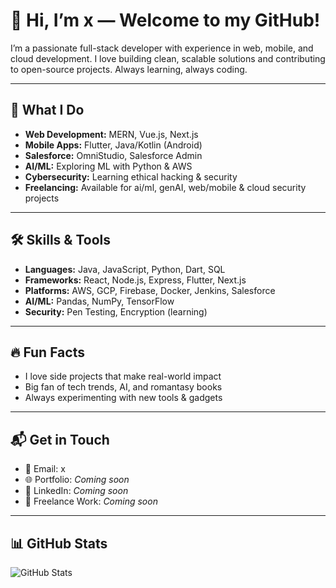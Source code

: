 # 👋 Hi, I’m x — Welcome to my GitHub!

I’m a passionate full-stack developer with experience in web, mobile, and cloud development. I love building clean, scalable solutions and contributing to open-source projects. Always learning, always coding.

---

## 🚀 What I Do
- **Web Development:** MERN, Vue.js, Next.js  
- **Mobile Apps:** Flutter, Java/Kotlin (Android)  
- **Salesforce:** OmniStudio, Salesforce Admin  
- **AI/ML:** Exploring ML with Python & AWS  
- **Cybersecurity:** Learning ethical hacking & security  
- **Freelancing:** Available for ai/ml, genAI, web/mobile & cloud security projects

---

## 🛠️ Skills & Tools
- **Languages:** Java, JavaScript, Python, Dart, SQL  
- **Frameworks:** React, Node.js, Express, Flutter, Next.js  
- **Platforms:** AWS, GCP, Firebase, Docker, Jenkins, Salesforce  
- **AI/ML:** Pandas, NumPy, TensorFlow  
- **Security:** Pen Testing, Encryption (learning)

---

## 🔥 Fun Facts
- I love side projects that make real-world impact  
- Big fan of tech trends, AI, and romantasy books  
- Always experimenting with new tools & gadgets

---

## 📬 Get in Touch
- 📧 Email: x  
- 🌐 Portfolio: *Coming soon*  
- 💼 LinkedIn: *Coming soon*  
- 📝 Freelance Work: *Coming soon*

---

## 📊 GitHub Stats

![GitHub Stats](https://github-readme-stats.vercel.app/api?username=your-github-username&show_icons=true&hide_title=true&count_private=true&hide=prs&theme=transparent&custom_title=GitHub%20Profile%20Stats)


